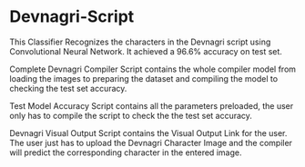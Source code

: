 # Devnagri-Script
This Classifier Recognizes the characters in the Devnagri script using Convolutional Neural Network.  It achieved a 96.6% accuracy on test set.

Complete Devnagri Compiler Script contains the whole compiler model from loading the images to preparing the dataset and compiling the model to checking the test set accuracy.

Test Model Accuracy Script contains all the parameters preloaded, the user only has to compile the script to check the the test set accuracy.

Devnagri Visual Output Script contains the Visual Output Link for the user. The user just has to upload the Devnagri Character Image and the compiler will predict the corresponding character in the entered image.
